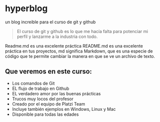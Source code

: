 # hyperblog
un blog increible para el curso de git y github

>El curso de git y github es lo que me hacía falta para potenciar mi perfil y lanzarme a la industria con todo.

Readme.md es una excelente práctica
README.md es una excelente práctica en tus proyectos, md significa Markdown, que es una especie de código que te permite cambiar la manera en que se ve un archivo de texto.



## Que veremos en este curso:
* Los comandos de Git
* EL flujo de trabajo en Github
* EL verdadero amor por las buenas prácticas
* Trucos muy locos del profesor
* Creado por el equipo de Platzi Team
* Incluye también ejemplos en Windows, Linux y Mac
* Disponible para todas las edades
